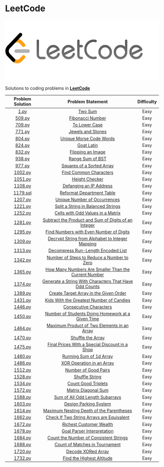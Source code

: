 # LeetCode

<p align="center">
  <img width=550" height="200" src=/assets/LeetCode.png>
</p>


Solutions to coding problems in **[LeetCode](https://leetcode.com/)**

|                           Problem Solution 	                               |                        Problem Statement                      |  Difficulty  |
|:--------------------------------------------------------------------------:|:-------------------------------------------------------------:|:----------:|
|[1.py](https://github.com/abxhr/Coding-Problems/blob/main/LeetCode/1.py)|[Two Sum](https://leetcode.com/problems/two-sum/)|Easy|
|[509.py](https://github.com/abxhr/Coding-Problems/blob/main/LeetCode/509.py)|[Fibonacci Number](https://leetcode.com/problems/fibonacci-number/)|Easy|
|[709.py](https://github.com/abxhr/Coding-Problems/blob/main/LeetCode/709.py)|[To Lower Case](https://leetcode.com/problems/to-lower-case/)|Easy|
|[771.py](https://github.com/abxhr/Coding-Problems/blob/main/LeetCode/771.py)|[Jewels and Stones](https://leetcode.com/problems/jewels-and-stones/)|Easy|
|[804.py](https://github.com/abxhr/Coding-Problems/blob/main/LeetCode/804.py)|[Unique Morse Code Words](https://leetcode.com/problems/unique-morse-code-words/)|Easy|
|[824.py](https://github.com/abxhr/Coding-Problems/blob/main/LeetCode/824.py)|[Goat Latin](https://leetcode.com/problems/goat-latin/)|Easy|
|[832.py](https://github.com/abxhr/Coding-Problems/blob/main/LeetCode/832.py)|[Flipping an Image](https://leetcode.com/problems/flipping-an-image/)|Easy|
|[938.py](https://github.com/abxhr/Coding-Problems/blob/main/LeetCode/938.py)|[Range Sum of BST](https://leetcode.com/problems/range-sum-of-bst/)|Easy|
|[977.py](https://github.com/abxhr/Coding-Problems/blob/main/LeetCode/977.py)|[Squares of a Sorted Array](https://leetcode.com/problems/squares-of-a-sorted-array/)|Easy|
|[1002.py](https://github.com/abxhr/Coding-Problems/blob/main/LeetCode/1002.py)|[Find Common Characters](https://leetcode.com/problems/find-common-characters/)|Easy|
|[1051.py](https://github.com/abxhr/Coding-Problems/blob/main/LeetCode/1051.py)|[Height Checker](https://leetcode.com/problems/height-checker/)|Easy|
|[1108.py](https://github.com/abxhr/Coding-Problems/blob/main/LeetCode/1108.py)|[Defanging an IP Address](https://leetcode.com/problems/defanging-an-ip-address/)|Easy|
|[1179.sql](https://github.com/abxhr/Coding-Problems/blob/main/LeetCode/1179.sql)|[Reformat Department Table](https://leetcode.com/problems/reformat-department-table/)|Easy|
|[1207.py](https://github.com/abxhr/Coding-Problems/blob/main/LeetCode/1207.py)|[Unique Number of Occurrences](https://leetcode.com/problems/unique-number-of-occurrences/)|Easy|
|[1221.py](https://github.com/abxhr/Coding-Problems/blob/main/LeetCode/1221.py)|[Split a String in Balanced Strings](https://leetcode.com/problems/split-a-string-in-balanced-strings/)|Easy|
|[1252.py](https://github.com/abxhr/Coding-Problems/blob/main/LeetCode/1252.py)|[Cells with Odd Values in a Matrix](https://leetcode.com/problems/cells-with-odd-values-in-a-matrix/)|Easy|
|[1281.py](https://github.com/abxhr/Coding-Problems/blob/main/LeetCode/1281.py)|[Subtract the Product and Sum of Digits of an Integer](https://leetcode.com/problems/subtract-the-product-and-sum-of-digits-of-an-integer/)|Easy|
|[1295.py](https://github.com/abxhr/Coding-Problems/blob/main/LeetCode/1295.py)|[Find Numbers with Even Number of Digits](https://leetcode.com/problems/find-numbers-with-even-number-of-digits/)|Easy|
|[1309.py](https://github.com/abxhr/Coding-Problems/blob/main/LeetCode/1309.py)|[Decrypt String from Alphabet to Integer Mapping](https://leetcode.com/problems/decrypt-string-from-alphabet-to-integer-mapping/)|Easy|
|[1313.py](https://github.com/abxhr/Coding-Problems/blob/main/LeetCode/1313.py)|[Decompress Run-Length Encoded List](https://leetcode.com/problems/decompress-run-length-encoded-list/)|Easy|
|[1342.py](https://github.com/abxhr/Coding-Problems/blob/main/LeetCode/1342.py)|[Number of Steps to Reduce a Number to Zero](https://leetcode.com/problems/number-of-steps-to-reduce-a-number-to-zero/)|Easy|
|[1365.py](https://github.com/abxhr/Coding-Problems/blob/main/LeetCode/1365.py)|[How Many Numbers Are Smaller Than the Current Number](https://leetcode.com/problems/how-many-numbers-are-smaller-than-the-current-number/)|Easy|
|[1374.py](https://github.com/abxhr/Coding-Problems/blob/main/LeetCode/1374.py)|[Generate a String With Characters That Have Odd Counts](https://leetcode.com/problems/generate-a-string-with-characters-that-have-odd-counts/)|Easy|
|[1389.py](https://github.com/abxhr/Coding-Problems/blob/main/LeetCode/1389.py)|[Create Target Array in the Given Order](https://leetcode.com/problems/create-target-array-in-the-given-order/)|Easy|
|[1431.py](https://github.com/abxhr/Coding-Problems/blob/main/LeetCode/1431.py)|[Kids With the Greatest Number of Candies](https://leetcode.com/problems/kids-with-the-greatest-number-of-candies/)|Easy|
|[1446.py](https://github.com/abxhr/Coding-Problems/blob/main/LeetCode/1446.py)|[Consecutive Characters](https://leetcode.com/problems/consecutive-characters/)|Easy|
|[1450.py](https://github.com/abxhr/Coding-Problems/blob/main/LeetCode/1450.py)|[Number of Students Doing Homework at a Given Time](https://leetcode.com/problems/number-of-students-doing-homework-at-a-given-time/)|Easy|
|[1464.py](https://github.com/abxhr/Coding-Problems/blob/main/LeetCode/1464.py)|[Maximum Product of Two Elements in an Array](https://leetcode.com/problems/maximum-product-of-two-elements-in-an-array/)|Easy|
|[1470.py](https://github.com/abxhr/Coding-Problems/blob/main/LeetCode/1470.py)|[Shuffle the Array](https://leetcode.com/problems/shuffle-the-array/)|Easy|
|[1475.py](https://github.com/abxhr/Coding-Problems/blob/main/LeetCode/1475.py)|[Final Prices With a Special Discount in a Shop](https://leetcode.com/problems/final-prices-with-a-special-discount-in-a-shop/)|Easy|
|[1480.py](https://github.com/abxhr/Coding-Problems/blob/main/LeetCode/1480.py)|[Running Sum of 1d Array](https://leetcode.com/problems/running-sum-of-1d-array/)|Easy|
|[1486.py](https://github.com/abxhr/Coding-Problems/blob/main/LeetCode/1486.py)|[XOR Operation in an Array](https://leetcode.com/problems/xor-operation-in-an-array/)|Easy|
|[1512.py](https://github.com/abxhr/Coding-Problems/blob/main/LeetCode/1512.py)|[Number of Good Pairs](https://leetcode.com/problems/number-of-good-pairs/)|Easy|
|[1528.py](https://github.com/abxhr/Coding-Problems/blob/main/LeetCode/1528.py)|[Shuffle String](https://leetcode.com/problems/shuffle-string/)|Easy|
|[1534.py](https://github.com/abxhr/Coding-Problems/blob/main/LeetCode/1534.py)|[Count Good Triplets](https://leetcode.com/problems/count-good-triplets/)|Easy|
|[1572.py](https://github.com/abxhr/Coding-Problems/blob/main/LeetCode/1572.py)|[Matrix Diagonal Sum](https://leetcode.com/problems/matrix-diagonal-sum/)|Easy|
|[1588.py](https://github.com/abxhr/Coding-Problems/blob/main/LeetCode/1588.py)|[Sum of All Odd Length Subarrays](https://leetcode.com/problems/sum-of-all-odd-length-subarrays/)|Easy|
|[1603.py](https://github.com/abxhr/Coding-Problems/blob/main/LeetCode/1603.py)|[Design Parking System](https://leetcode.com/problems/design-parking-system/)|Easy|
|[1614.py](https://github.com/abxhr/Coding-Problems/blob/main/LeetCode/1614.py)|[Maximum Nesting Depth of the Parentheses](https://leetcode.com/problems/maximum-nesting-depth-of-the-parentheses/)|Easy|
|[1662.py](https://github.com/abxhr/Coding-Problems/blob/main/LeetCode/1662.py)|[Check If Two String Arrays are Equivalent](https://leetcode.com/problems/check-if-two-string-arrays-are-equivalent/)|Easy|
|[1672.py](https://github.com/abxhr/Coding-Problems/blob/main/LeetCode/1672.py)|[Richest Customer Wealth](https://leetcode.com/problems/richest-customer-wealth/)|Easy|
|[1678.py](https://github.com/abxhr/Coding-Problems/blob/main/LeetCode/1678.py)|[Goal Parser Interpretation](https://leetcode.com/problems/goal-parser-interpretation/)|Easy|
|[1684.py](https://github.com/abxhr/Coding-Problems/blob/main/LeetCode/1684.py)|[Count the Number of Consistent Strings](https://leetcode.com/problems/count-the-number-of-consistent-strings/)|Easy|
|[1688.py](https://github.com/abxhr/Coding-Problems/blob/main/LeetCode/1688.py)|[Count of Matches in Tournament](https://leetcode.com/problems/count-of-matches-in-tournament/)|Easy|
|[1720.py](https://github.com/abxhr/Coding-Problems/blob/main/LeetCode/1720.py)|[Decode XORed Array](https://leetcode.com/problems/decode-xored-array/)|Easy|
|[1732.py](https://github.com/abxhr/Coding-Problems/blob/main/LeetCode/1732.py)|[Find the Highest Altitude](https://leetcode.com/problems/find-the-highest-altitude/)|Easy|